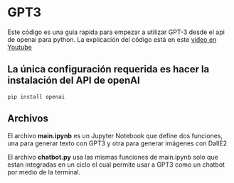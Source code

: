 # GPT3
Este código es una guia rapida para empezar a utilizar GPT-3 desde el api de openai para python. La explicación del código está en este [video en Youtube](https://youtu.be/oBjubWuvBPE)

## La única configuración requerida es hacer la instalación del API de openAI

```code 
pip install openai
```

## Archivos
El archivo **main.ipynb** es un Jupyter Notebook que define dos funciones, una para generar texto con GPT3 y otra para generar imágenes con DallE2

El archivo **chatbot.py** usa las mismas funciones de main.ipynb solo que estan integradas en un ciclo el cual permite usar a GPT3 como un chatbot por medio de la terminal.